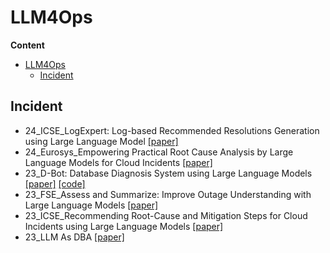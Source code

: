 # LLM4Ops

**Content**


- [LLM4Ops](#llm4ops)
  - [Incident](#incident)

## Incident
- 24_ICSE_LogExpert: Log-based Recommended Resolutions Generation using Large Language Model [[paper]](https://dl.acm.org/doi/pdf/10.1145/3639476.3639773)
- 24_Eurosys_Empowering Practical Root Cause Analysis by Large Language Models for Cloud Incidents [[paper]](https://arxiv.org/pdf/2305.18084.pdf)
- 23_D-Bot: Database Diagnosis System using Large Language Models [[paper]](https://arxiv.org/pdf/2312.01454.pdf)  [[code]](https://github.com/TsinghuaDatabaseGroup/DB-GPT)
- 23_FSE_Assess and Summarize: Improve Outage Understanding with Large Language Models [[paper]](https://arxiv.org/pdf/2305.18084.pdf)
- 23_ICSE_Recommending Root-Cause and Mitigation Steps for Cloud Incidents using Large Language Models [[paper]](https://arxiv.org/abs/2301.03797)
- 23_LLM As DBA [[paper]](https://arxiv.org/abs/2308.05481) 